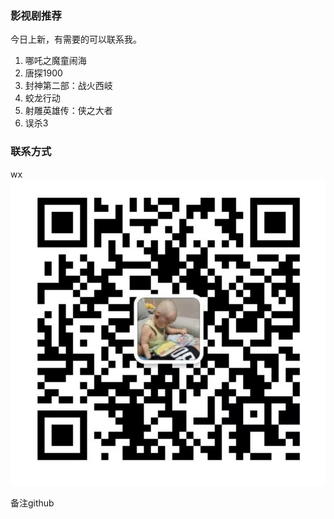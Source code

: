 ### 影视剧推荐

今日上新，有需要的可以联系我。
1. 哪吒之魔童闹海
2. 唐探1900
3. 封神第二部：战火西岐
4. 蛟龙行动
5. 射雕英雄传：侠之大者
6. 误杀3

### 联系方式
wx
![image](https://github.com/loving-irene/duilian/blob/main/imgs/qiuqiu2.png)

备注github
